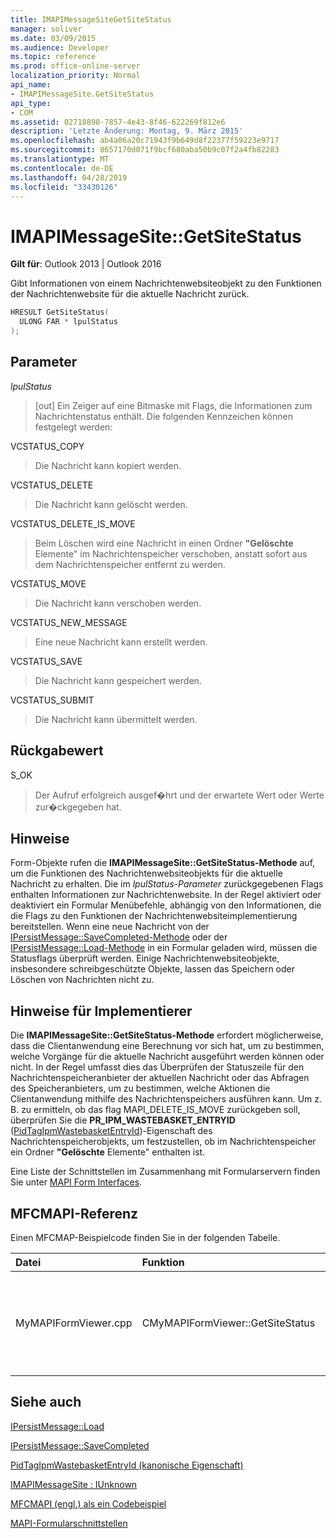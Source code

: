 ```yaml
---
title: IMAPIMessageSiteGetSiteStatus
manager: soliver
ms.date: 03/09/2015
ms.audience: Developer
ms.topic: reference
ms.prod: office-online-server
localization_priority: Normal
api_name:
- IMAPIMessageSite.GetSiteStatus
api_type:
- COM
ms.assetid: 02718898-7857-4e43-8f46-622269f812e6
description: 'Letzte Änderung: Montag, 9. März 2015'
ms.openlocfilehash: ab4a06a20c71943f9b649d8f22377f59223e9717
ms.sourcegitcommit: 8657170d071f9bcf680aba50b9c07f2a4fb82283
ms.translationtype: MT
ms.contentlocale: de-DE
ms.lasthandoff: 04/28/2019
ms.locfileid: "33430126"
---
```

# <a name="imapimessagesitegetsitestatus"></a>IMAPIMessageSite::GetSiteStatus

  
  
**Gilt für**: Outlook 2013 | Outlook 2016 
  
Gibt Informationen von einem Nachrichtenwebsiteobjekt zu den Funktionen der Nachrichtenwebsite für die aktuelle Nachricht zurück.
  
```cpp
HRESULT GetSiteStatus(
  ULONG FAR * lpulStatus
);
```

## <a name="parameters"></a>Parameter

 _lpulStatus_
  
> [out] Ein Zeiger auf eine Bitmaske mit Flags, die Informationen zum Nachrichtenstatus enthält. Die folgenden Kennzeichen können festgelegt werden:
    
VCSTATUS_COPY 
  
> Die Nachricht kann kopiert werden. 
    
VCSTATUS_DELETE 
  
> Die Nachricht kann gelöscht werden.
    
VCSTATUS_DELETE_IS_MOVE 
  
> Beim Löschen wird eine Nachricht in einen Ordner **"Gelöschte** Elemente" im Nachrichtenspeicher verschoben, anstatt sofort aus dem Nachrichtenspeicher entfernt zu werden. 
    
VCSTATUS_MOVE 
  
> Die Nachricht kann verschoben werden.
    
VCSTATUS_NEW_MESSAGE 
  
> Eine neue Nachricht kann erstellt werden.
    
VCSTATUS_SAVE 
  
> Die Nachricht kann gespeichert werden.
    
VCSTATUS_SUBMIT 
  
> Die Nachricht kann übermittelt werden.
    
## <a name="return-value"></a>Rückgabewert

S_OK 
  
> Der Aufruf erfolgreich ausgef�hrt und der erwartete Wert oder Werte zur�ckgegeben hat.
    
## <a name="remarks"></a>Hinweise

Form-Objekte rufen die **IMAPIMessageSite::GetSiteStatus-Methode** auf, um die Funktionen des Nachrichtenwebsiteobjekts für die aktuelle Nachricht zu erhalten. Die im  _lpulStatus-Parameter_ zurückgegebenen Flags enthalten Informationen zur Nachrichtenwebsite. In der Regel aktiviert oder deaktiviert ein Formular Menübefehle, abhängig von den Informationen, die die Flags zu den Funktionen der Nachrichtenwebsiteimplementierung bereitstellen. Wenn eine neue Nachricht von der [IPersistMessage::SaveCompleted-Methode](ipersistmessage-savecompleted.md) oder der [IPersistMessage::Load-Methode](ipersistmessage-load.md) in ein Formular geladen wird, müssen die Statusflags überprüft werden. Einige Nachrichtenwebsiteobjekte, insbesondere schreibgeschützte Objekte, lassen das Speichern oder Löschen von Nachrichten nicht zu. 
  
## <a name="notes-to-implementers"></a>Hinweise für Implementierer

Die **IMAPIMessageSite::GetSiteStatus-Methode** erfordert möglicherweise, dass die Clientanwendung eine Berechnung vor sich hat, um zu bestimmen, welche Vorgänge für die aktuelle Nachricht ausgeführt werden können oder nicht. In der Regel umfasst dies das Überprüfen der Statuszeile für den Nachrichtenspeicheranbieter der aktuellen Nachricht oder das Abfragen des Speicheranbieters, um zu bestimmen, welche Aktionen die Clientanwendung mithilfe des Nachrichtenspeichers ausführen kann. Um z. B. zu ermitteln, ob das flag MAPI_DELETE_IS_MOVE zurückgeben soll, überprüfen Sie die **PR_IPM_WASTEBASKET_ENTRYID** ([PidTagIpmWastebasketEntryId](pidtagipmwastebasketentryid-canonical-property.md))-Eigenschaft des Nachrichtenspeicherobjekts, um festzustellen, ob im Nachrichtenspeicher ein Ordner **"Gelöschte** Elemente" enthalten ist. 
  
Eine Liste der Schnittstellen im Zusammenhang mit Formularservern finden Sie unter [MAPI Form Interfaces](mapi-form-interfaces.md).
  
## <a name="mfcmapi-reference"></a>MFCMAPI-Referenz

Einen MFCMAP-Beispielcode finden Sie in der folgenden Tabelle.
  
|**Datei**|**Funktion**|**Comment**|
|:-----|:-----|:-----|
|MyMAPIFormViewer.cpp  <br/> |CMyMAPIFormViewer::GetSiteStatus  <br/> |MFCMAPI verwendet die **IMAPIMessageSite::GetSiteStatus-Methode,** um den Status der angegebenen Website zu erhalten. Es kann VCSTATUS_NEW_MESSAGE, VCSTATUS_SAVE oder VCSTATUS_SUBMIT.  <br/> |
   
## <a name="see-also"></a>Siehe auch



[IPersistMessage::Load](ipersistmessage-load.md)
  
[IPersistMessage::SaveCompleted](ipersistmessage-savecompleted.md)
  
[PidTagIpmWastebasketEntryId (kanonische Eigenschaft)](pidtagipmwastebasketentryid-canonical-property.md)
  
[IMAPIMessageSite : IUnknown](imapimessagesiteiunknown.md)


[MFCMAPI (engl.) als ein Codebeispiel](mfcmapi-as-a-code-sample.md)
  
[MAPI-Formularschnittstellen](mapi-form-interfaces.md)

